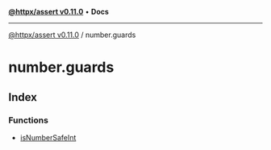 [**@httpx/assert v0.11.0**](../README.md) • **Docs**

***

[@httpx/assert v0.11.0](../README.md) / number.guards

# number.guards

## Index

### Functions

- [isNumberSafeInt](functions/isNumberSafeInt.md)
